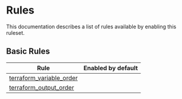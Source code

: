 # Rules

This documentation describes a list of rules available by enabling this ruleset.

## Basic Rules

| Rule                                                          |Enabled by default|
|---------------------------------------------------------------| --- |
| [terraform_variable_order](rules/terraform_variable_order.md) ||
| [terraform_output_order](rules/terraform_output_order.md)     ||